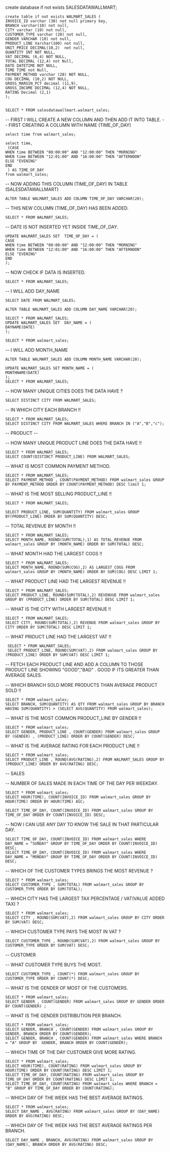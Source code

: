 create database if not exists SALESDATAWALLMART;

    create table if not exists WALMART_SALES (
    INVOICE_ID varchar (30) not null primary key,
    BRANCH varchar(10) not null,
    CITY varchar (10) not null,
    CUSTOMER_TYPE varchar (20) not null,
    GENDER VARCHAR (10) not null,
    PRODUCT_LINE Varchar(100) not null,
    UNIT_PRICE DECIMAL(10,2)  not null,
    QUANTITY INT NOT NULL,
    VAT DECIMAL (6,4) NOT NULL,
    TOTAL DECIMAL (12,4) not Null,
    DATE DATETIME NOT NULL,
    TIME TIME not Null,
    PAYMENT_METHOD varchar (20) NOT NULL,
    COG DECIMAL (10,2) NOT NULL,
    GROSS_MARGIN_PCT decimal (11,9),
    GROSS_INCOME DECIMAL (12,4) NOT NULL,
    RATING Decimal (2,1) 
    );


    SELECT * FROM salesdatawallmart.walmart_sales;

-- FIRST I WILL CREATE A NEW COLUMN AND THEN ADD IT INTO TABLE.
-- FIRST CREATING A COLUMN WITH NAME  (TIME_OF_DAY)

    select time from walmart_sales;

    select time,
     (CASE
	WHEN time BETWEEN "00:00:00" AND "12:00:00" THEN "MORNING"
    WHEN time BETWEEN "12:01:00" AND "16:00:00" THEN "AFTERNOON"
    ELSE "EVENING"
    END
     ) AS TIME_OF_DAY
    from walmart_sales;

-- NOW ADDING THIS COLUMN (TIME_OF_DAY) IN TABLE (SALESDATAWALLMART)

    ALTER TABLE WALMART_SALES ADD COLUMN TIME_OF_DAY VARCHAR(20);


-- THIS NEW COLUMN (TIME_OF_DAY) HAS BEEN ADDED.
  
    SELECT * FROM WALMART_SALES; 

-- DATE IS NOT INSERTED YET INSIDE TIME_OF_DAY.
  
    UPDATE WALMART_SALES SET  TIME_OF_DAY = (
    CASE
	WHEN time BETWEEN "00:00:00" AND "12:00:00" THEN "MORNING"
    WHEN time BETWEEN "12:01:00" AND "16:00:00" THEN "AFTERNOON"
    ELSE "EVENING"
    END
    );

-- NOW CHECK IF DATA IS INSERTED.
  
    SELECT * FROM WALMART_SALES; 


-- I WILL ADD DAY_NAME

    SELECT DATE FROM WALMART_SALES; 

    ALTER TABLE WALMART_SALES ADD COLUMN DAY_NAME VARCHAR(20);

    SELECT * FROM WALMART_SALES; 
    UPDATE WALMART_SALES SET  DAY_NAME = (
	DAYNAME(DATE)
    );

    SELECT * FROM walmart_sales;

-- I WILL ADD MONTH_NAME

    ALTER TABLE WALMART_SALES ADD COLUMN MONTH_NAME VARCHAR(20);

    UPDATE WALMART_SALES SET MONTH_NAME = (
    MONTHNAME(DATE)
    );
    SELECT * FROM WALMART_SALES; 


-- HOW MANY UNIQUE CITIES DOES THE DATA HAVE ?

    SELECT DISTINCT CITY FROM WALMART_SALES; 

-- IN WHICH CITY EACH BRANCH !!
 
    SELECT * FROM WALMART_SALES; 
    SELECT DISTINCT CITY FROM WALMART_SALES WHERE BRANCH IN ("A","B","c"); 



-- PRODUCT --

-- HOW MANY UNIQUE PRODUCT LINE DOES THE DATA HAVE !!

    SELECT * FROM WALMART_SALES; 
    SELECT COUNT(DISTINCT PRODUCT_LINE) FROM WALMART_SALES;

-- WHAT IS MOST COMMON PAYMENT METHOD.

    SELECT * FROM WALMART_SALES; 
    SELECT PAYMENT_METHOD , COUNT(PAYMENT_METHOD) FROM walmart_sales GROUP BY PAYMENT_METHOD ORDER BY COUNT(PAYMENT_METHOD) DESC limit 1; 


-- WHAT IS THE MOST SELLING PRODUCT_LINE !!

    SELECT * FROM WALMART_SALES; 

    SELECT PRODUCT_LINE, SUM(QUANTITY) FROM walmart_sales GROUP BY(PRODUCT_LINE) ORDER BY SUM(QUANTITY) DESC;  

-- TOTAL REVENUE BY MONTH !!

    SELECT * FROM WALMART_SALES;
    SELECT MONTH_NAME, ROUND(SUM(TOTAL),1) AS TOTAL_REVENUE FROM walmart_sales GROUP BY (MONTH_NAME) ORDER BY SUM(TOTAL) DESC;   

-- WHAT MONTH HAD THE LARGEST COGS !!

    SELECT * FROM WALMART_SALES;
    SELECT MONTH_NAME, ROUND(SUM(COG),2) AS LARGEST_COGS FROM walmart_sales GROUP BY (MONTH_NAME) ORDER BY SUM(COG) DESC LIMIT 1;   


-- WHAT PRODUCT LINE HAD THE LARGEST REVENUE !!

    SELECT * FROM WALMART_SALES;
    SELECT PRODUCT_LINE, ROUND(SUM(TOTAL),2) REVENVUE FROM walmart_sales GROUP BY (PRODUCT_LINE) ORDER BY SUM(TOTAL) DESC LIMIT 1;


-- WHAT IS THE CITY WITH LARGEST REVENUE !!

    SELECT * FROM WALMART_SALES;
    SELECT CITY, ROUND(SUM(TOTAL),2) REVENUE FROM walmart_sales GROUP BY CITY ORDER BY SUM(TOTAL) DESC LIMIT 1; 

-- WHAT PRIDUCT LINE HAD THE LARGEST VAT !!

     SELECT * FROM WALMART_SALES;
     SELECT PRODUCT_LINE, ROUND(SUM(VAT),2) FROM walmart_sales GROUP BY (PRODUCT_LINE) ORDER BY SUM(VAT) DESC LIMIT 1;  



-- FETCH EACH PRODUCT LINE AND ADD A COLUMN TO THOSE PRODUCT LINE SHOWING "GOOD","BAD" . GOOD IF ITS GREATER THAN AVERAGE SALES. 

-- WHICH BRANCH SOLD MORE PRODUCTS THAN AVERAGE PRODUCT SOLD !!

    SELECT * FROM walmart_sales;
    SELECT BRANCH, SUM(QUANTITY) AS QTY FROM walmart_sales GROUP BY BRANCH HAVING SUM(QUANTITY) > (SELECT AVG(QUANTITY) FROM walmart_sales);

-- WHAT IS THE MOST COMMON PRODUCT_LINE BY GENDER !!

    SELECT * FROM walmart_sales;
    SELECT GENDER, PRODUCT_LINE , COUNT(GENDER) FROM walmart_sales GROUP BY (GENDER) , (PRODUCT_LINE) ORDER BY COUNT(GENDER) DESC;    

-- WHAT IS THE AVERAGE RATING FOR EACH PRODUCT LINE !!

    SELECT * FROM walmart_sales;
    SELECT PRODUCT_LINE , ROUND(AVG(RATING),2) FROM WALMART_SALES GROUP BY (PRODUCT_LINE) ORDER BY AVG(RATING) DESC;



-- SALES 

-- NUMBER OF SALES MADE IN EACH TIME OF THE DAY PER WEEKDAY.

    SELECT * FROM walmart_sales;
    SELECT HOUR(TIME), COUNT(INVOICE_ID) FROM walmart_sales GROUP BY HOUR(TIME) ORDER BY HOUR(TIME) ASC; 

    SELECT TIME_OF_DAY, COUNT(INVOICE_ID) FROM walmart_sales GROUP BY TIME_OF_DAY ORDER BY COUNT(INVOICE_ID) DESC; 

-- NOW I CAN USE ANY DAY TO KNOW THE SALE IN THAT PARTICULAR DAY.

    SELECT TIME_OF_DAY, COUNT(INVOICE_ID) FROM walmart_sales WHERE DAY_NAME = "SUNDAY" GROUP BY TIME_OF_DAY ORDER BY COUNT(INVOICE_ID) DESC; 
    SELECT TIME_OF_DAY, COUNT(INVOICE_ID) FROM walmart_sales WHERE DAY_NAME = "MONDAY" GROUP BY TIME_OF_DAY ORDER BY COUNT(INVOICE_ID) DESC; 


-- WHICH OF THE CUSTOMER TYPES BRINGS THE MOST REVENUE ?

    SELECT * FROM walmart_sales;
    SELECT CUSTOMER_TYPE , SUM(TOTAL) FROM walmart_sales GROUP BY CUSTOMER_TYPE ORDER BY SUM(TOTAL); 



-- WHICH CITY HAS THE LARGEST TAX PERCENTAGE / VAT(VALUE ADDED TAX) ?

    SELECT * FROM walmart_sales;
    SELECT CITY , ROUND(SUM(VAT),2) FROM walmart_sales GROUP BY CITY ORDER BY SUM(VAT) DESC; 


-- WHICH CUSTOMER TYPE PAYS THE MOST IN VAT ?

    SELECT CUSTOMER_TYPE , ROUND(SUM(VAT),2) FROM walmart_sales GROUP BY CUSTOMER_TYPE ORDER BY SUM(VAT) DESC; 



-- CUSTOMER 

-- WHAT CUSTOMER TYPE BUYS THE MOST.

    SELECT CUSTOMER_TYPE , COUNT(*) FROM walmart_sales GROUP BY CUSTOMER_TYPE ORDER BY COUNT(*) DESC; 

-- WHAT IS THE GENDER OF MOST OF THE CUSTOMERS.

    SELECT * FROM walmart_sales;
    SELECT GENDER , COUNT(GENDER) FROM walmart_sales GROUP BY GENDER ORDER BY COUNT(GENDER) ;

-- WHAT IS THE GENDER DISTRIBUTION PER BRANCH.

    SELECT * FROM walmart_sales;
    SELECT GENDER, BRANCH , COUNT(GENDER) FROM walmart_sales GROUP BY  GENDER, BRANCH ORDER BY COUNT(GENDER);
    SELECT GENDER, BRANCH , COUNT(GENDER) FROM walmart_sales WHERE BRANCH = "A" GROUP BY  GENDER, BRANCH ORDER BY COUNT(GENDER);


-- WHICH TIME OF THE DAY CUSTOMER GIVE MORE RATING.

    SELECT * FROM walmart_sales;
    SELECT HOUR(TIME), COUNT(RATING) FROM walmart_sales GROUP BY HOUR(TIME) ORDER BY COUNT(RATING) DESC LIMIT 1;
    SELECT TIME_OF_DAY, COUNT(RATING) FROM walmart_sales GROUP BY TIME_OF_DAY ORDER BY COUNT(RATING) DESC LIMIT 1;
    SELECT TIME_OF_DAY, COUNT(RATING) FROM walmart_sales WHERE BRANCH = "B" GROUP BY TIME_OF_DAY ORDER BY COUNT(RATING);

-- WHICH DAY OF THE WEEK HAS THE BEST AVERAGE RATINGS.

    SELECT * FROM walmart_sales;
    SELECT DAY_NAME , AVG(RATING) FROM walmart_sales GROUP BY (DAY_NAME) ORDER BY AVG(RATING) DESC;  

-- WHICH DAY OF THE WEEK HAS THE BEST AVERAGE RATINGS PER BRANCH.
 
    SELECT DAY_NAME , BRANCH, AVG(RATING) FROM walmart_sales GROUP BY (DAY_NAME), BRANCH ORDER BY AVG(RATING) DESC;  


